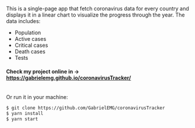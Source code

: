 This is a single-page app that fetch coronavirus data for every country and displays it in a linear chart to visualize the progress through the year.
The data includes:</br>
  - Population<br />
  - Active cases<br />
  - Critical cases<br />
  - Death cases<br />
  - Tests<br />


#### Check my project online in -> https://gabrielemg.github.io/coronavirusTracker/ <br /><br />


Or run it in your machine:

```sh
$ git clone https://github.com/GabrielEMG/coronavirusTracker
$ yarn install
$ yarn start
```
